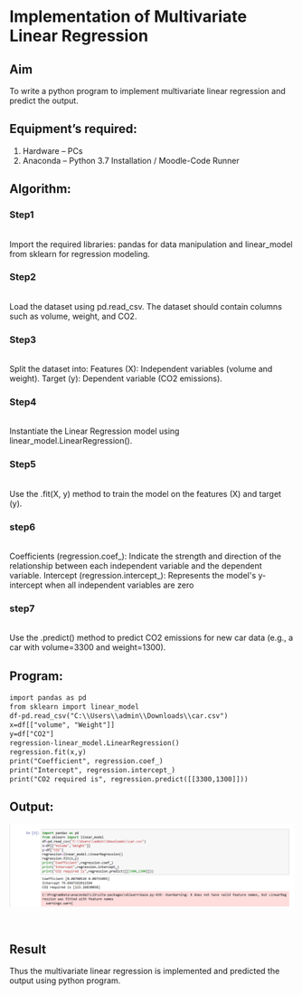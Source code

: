 # Implementation of Multivariate Linear Regression
## Aim
To write a python program to implement multivariate linear regression and predict the output.
## Equipment’s required:
1.	Hardware – PCs
2.	Anaconda – Python 3.7 Installation / Moodle-Code Runner
## Algorithm:
### Step1
<br>Import the required libraries: pandas for data manipulation
and linear_model from sklearn for regression modeling.

### Step2
<br>Load the dataset using pd.read_csv.
The dataset should contain columns such as volume, weight, and CO2.

### Step3
<br>Split the dataset into:
Features (X): Independent variables (volume and weight).
Target (y): Dependent variable (CO2 emissions).

### Step4
<br>Instantiate the Linear Regression model using
linear_model.LinearRegression().

### Step5
<br>Use the .fit(X, y) method to train the model
on the features (X) and target (y).

### step6
<br>Coefficients (regression.coef_): Indicate the strength
and direction of the relationship between each independent variable and the dependent variable.
Intercept (regression.intercept_): Represents the model's y-intercept
when all independent variables are zero

### step7
<br>Use the .predict() method to predict CO2 emissions
for new car data (e.g., a car with volume=3300 and weight=1300).

## Program:
```
import pandas as pd
from sklearn import linear_model
df-pd.read_csv("C:\\Users\\admin\\Downloads\\car.csv")
x=df[["volume", "Weight"]]
y=df["CO2"]
regression-linear_model.LinearRegression()
regression.fit(x,y)
print("Coefficient", regression.coef_)
print("Intercept", regression.intercept_)
print("CO2 required is", regression.predict([[3300,1300]]))

```
## Output:
![](<Screenshot 2024-12-23 144953.png>)


<br>

## Result
Thus the multivariate linear regression is implemented and predicted the output using python program.